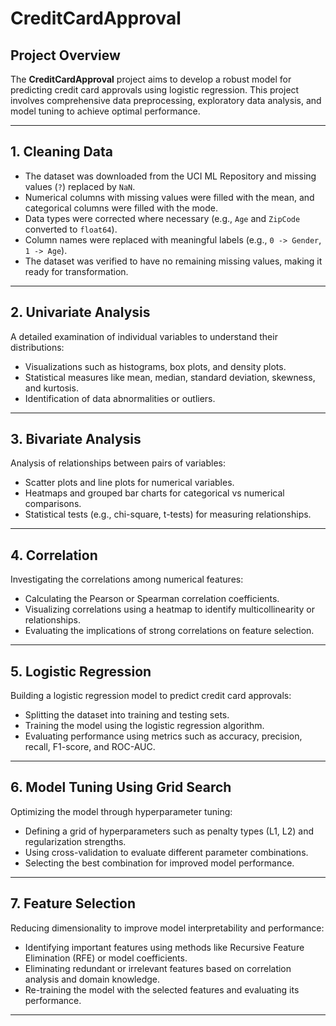 # CreditCardApproval

## Project Overview
The **CreditCardApproval** project aims to develop a robust model for predicting credit card approvals using logistic regression. This project involves comprehensive data preprocessing, exploratory data analysis, and model tuning to achieve optimal performance.

---

## 1. Cleaning Data

- The dataset was downloaded from the UCI ML Repository and missing values (`?`) replaced by `NaN`.
- Numerical columns with missing values were filled with the mean, and categorical columns were filled with the mode.
- Data types were corrected where necessary (e.g., `Age` and `ZipCode` converted to `float64`).
- Column names were replaced with meaningful labels (e.g., `0 -> Gender`, `1 -> Age`).
- The dataset was verified to have no remaining missing values, making it ready for transformation.

---

## 2. Univariate Analysis
A detailed examination of individual variables to understand their distributions:
- Visualizations such as histograms, box plots, and density plots.
- Statistical measures like mean, median, standard deviation, skewness, and kurtosis.
- Identification of data abnormalities or outliers.

---

## 3. Bivariate Analysis
Analysis of relationships between pairs of variables:
- Scatter plots and line plots for numerical variables.
- Heatmaps and grouped bar charts for categorical vs numerical comparisons.
- Statistical tests (e.g., chi-square, t-tests) for measuring relationships.

---

## 4. Correlation
Investigating the correlations among numerical features:
- Calculating the Pearson or Spearman correlation coefficients.
- Visualizing correlations using a heatmap to identify multicollinearity or relationships.
- Evaluating the implications of strong correlations on feature selection.

---

## 5. Logistic Regression
Building a logistic regression model to predict credit card approvals:
- Splitting the dataset into training and testing sets.
- Training the model using the logistic regression algorithm.
- Evaluating performance using metrics such as accuracy, precision, recall, F1-score, and ROC-AUC.

---

## 6. Model Tuning Using Grid Search
Optimizing the model through hyperparameter tuning:
- Defining a grid of hyperparameters such as penalty types (L1, L2) and regularization strengths.
- Using cross-validation to evaluate different parameter combinations.
- Selecting the best combination for improved model performance.

---

## 7. Feature Selection
Reducing dimensionality to improve model interpretability and performance:
- Identifying important features using methods like Recursive Feature Elimination (RFE) or model coefficients.
- Eliminating redundant or irrelevant features based on correlation analysis and domain knowledge.
- Re-training the model with the selected features and evaluating its performance.

---
